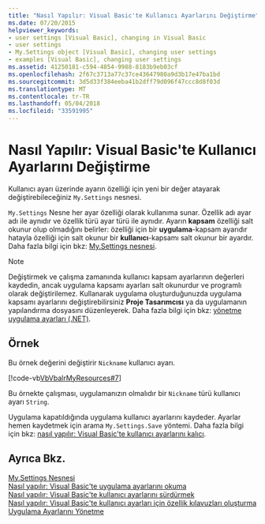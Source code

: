 ```yaml
---
title: "Nasıl Yapılır: Visual Basic'te Kullanıcı Ayarlarını Değiştirme"
ms.date: 07/20/2015
helpviewer_keywords:
- user settings [Visual Basic], changing in Visual Basic
- user settings
- My.Settings object [Visual Basic], changing user settings
- examples [Visual Basic], changing user settings
ms.assetid: 41250181-c594-4854-9988-8183b9eb03cf
ms.openlocfilehash: 2f67c3713a77c37ce43647980a9d3b17e47ba1bd
ms.sourcegitcommit: 3d5d33f384eeba41b2dff79d096f47ccc8d8f03d
ms.translationtype: MT
ms.contentlocale: tr-TR
ms.lasthandoff: 05/04/2018
ms.locfileid: "33591995"
---
```

# <a name="how-to-change-user-settings-in-visual-basic"></a>Nasıl Yapılır: Visual Basic'te Kullanıcı Ayarlarını Değiştirme
Kullanıcı ayarı üzerinde ayarın özelliği için yeni bir değer atayarak değiştirebileceğiniz `My.Settings` nesnesi.  
  
 `My.Settings` Nesne her ayar özelliği olarak kullanıma sunar. Özellik adı ayar adı ile aynıdır ve özellik türü ayar türü ile aynıdır. Ayarın **kapsam** özelliği salt okunur olup olmadığını belirler: özelliği için bir **uygulama**-kapsam ayarıdır hatayla özelliği için salt okunur bir **kullanıcı**-kapsamı salt okunur bir ayardır. Daha fazla bilgi için bkz: [My.Settings nesnesi](../../../../visual-basic/language-reference/objects/my-settings-object.md).  
  
> [!NOTE]
>  Değiştirmek ve çalışma zamanında kullanıcı kapsam ayarlarının değerleri kaydedin, ancak uygulama kapsamı ayarları salt okunurdur ve programlı olarak değiştirilemez. Kullanarak uygulama oluşturduğunuzda uygulama kapsamı ayarlarını değiştirebilirsiniz **Proje Tasarımcısı** ya da uygulamanın yapılandırma dosyasını düzenleyerek. Daha fazla bilgi için bkz: [yönetme uygulama ayarları (.NET)](/visualstudio/ide/managing-application-settings-dotnet).  
  
## <a name="example"></a>Örnek  
 Bu örnek değerini değiştirir `Nickname` kullanıcı ayarı.  
  
 [!code-vb[VbVbalrMyResources#7](../../../../visual-basic/developing-apps/programming/app-settings/codesnippet/VisualBasic/how-to-change-user-settings_1.vb)]  
  
 Bu örnekte çalışması, uygulamanızın olmalıdır bir `Nickname` türü kullanıcı ayarı `String`.  
  
 Uygulama kapatıldığında uygulama kullanıcı ayarlarını kaydeder. Ayarlar hemen kaydetmek için arama `My.Settings.Save` yöntemi. Daha fazla bilgi için bkz: [nasıl yapılır: Visual Basic'te kullanıcı ayarlarını kalıcı](../../../../visual-basic/developing-apps/programming/app-settings/how-to-persist-user-settings.md).  
  
## <a name="see-also"></a>Ayrıca Bkz.  
 [My.Settings Nesnesi](../../../../visual-basic/language-reference/objects/my-settings-object.md)  
 [Nasıl yapılır: Visual Basic'te uygulama ayarlarını okuma](../../../../visual-basic/developing-apps/programming/app-settings/how-to-read-application-settings.md)  
 [Nasıl yapılır: Visual Basic'te kullanıcı ayarlarını sürdürmek](../../../../visual-basic/developing-apps/programming/app-settings/how-to-persist-user-settings.md)  
 [Nasıl yapılır: Visual Basic'te kullanıcı ayarları için özellik kılavuzları oluşturma](../../../../visual-basic/developing-apps/programming/app-settings/how-to-create-property-grids-for-user-settings.md)  
 [Uygulama Ayarlarını Yönetme](/visualstudio/ide/managing-application-settings-dotnet)
